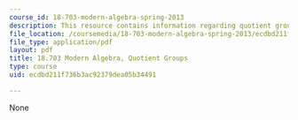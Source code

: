 ```yaml
---
course_id: 18-703-modern-algebra-spring-2013
description: This resource contains information regarding quotient groups.
file_location: /coursemedia/18-703-modern-algebra-spring-2013/ecdbd211f736b3ac92379dea05b34491_MIT18_703S13_pra_l_9.pdf
file_type: application/pdf
layout: pdf
title: 18.703 Modern Algebra, Quotient Groups
type: course
uid: ecdbd211f736b3ac92379dea05b34491

---
```

None